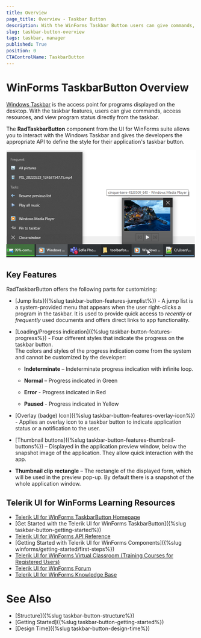 ```yaml
---
title: Overview
page_title: Overview - Taskbar Button
description: With the WinForms Taskbar Button users can give commands, access resources, and view program status directly from the taskbar.  
slug: taskbar-button-overview
tags: taskbar, manager
published: True
position: 0 
CTAControlName: TaskbarButton
---
```


# WinForms TaskbarButton Overview

[Windows Taskbar](https://learn.microsoft.com/en-us/windows/win32/uxguide/winenv-taskbar) is the access point for programs displayed on the desktop. With the taskbar features, users can give commands, access resources, and view program status directly from the taskbar. 

The **RadTaskbarButton** component from the UI for WinForms suite allows you to interact with the Windows Taskbar and gives the developers the appropriate API to define the style for their application's taskbar button.

![WinForms Taskbar Manager Overview](images/taskbar-button-overview001.png) 

## Key Features

RadTaskbarButton offers the following parts for customizing:

* [Jump lists]({%slug taskbar-button-features-jumplist%}) - A jump list is a system-provided menu that appears when the user right-clicks a program in the taskbar. It is used to provide quick access to *recently* or *frequently* used documents and offers direct links to app functionality.

* [Loading/Progress indication]({%slug taskbar-button-features-progress%}) - Four different styles that indicate the progress on the taskbar button.  
The colors and styles of the progress indication come from the system and cannot be customized by the developer: 

	* **Indeterminate** – Indeterminate progress indication with infinite loop. 

	* **Normal** – Progress indicated in Green 
 
	* **Error** - Progress indicated in Red 
 
	* **Paused** - Progress indicated in Yellow 
 
* [Overlay (badge) Icon]({%slug taskbar-button-features-overlay-icon%}) - Applies an overlay icon to a taskbar button to indicate application status or a notification to the user. 

* [Thumbnail buttons]({%slug taskbar-button-features-thumbnail-buttons%}) – Displayed in the application preview window, below the snapshot image of the application. They allow quick interaction with the app.  

* **Thumbnail clip rectangle** – The rectangle of the displayed form, which will be used in the preview pop-up. By default there is a snapshot of the whole application window.  


## Telerik UI for WinForms Learning Resources
* [Telerik UI for WinForms TaskbarButton Homepage](https://www.telerik.com/products/winforms/taskbar-button.aspx)
* [Get Started with the Telerik UI for WinForms TaskbarButton]({%slug taskbar-button-getting-started%})
* [Telerik UI for WinForms API Reference](https://docs.telerik.com/devtools/winforms/api/)
* [Getting Started with Telerik UI for WinForms Components]({%slug winforms/getting-started/first-steps%})
* [Telerik UI for WinForms Virtual Classroom (Training Courses for Registered Users)](https://learn.telerik.com/learn/course/external/view/elearning/17/TelerikUIforWinForms) 
* [Telerik UI for WinForms Forum](https://www.telerik.com/forums/winforms)
* [Telerik UI for WinForms Knowledge Base](https://docs.telerik.com/devtools/winforms/knowledge-base)

# See Also

* [Structure]({%slug taskbar-button-structure%}) 
* [Getting Started]({%slug taskbar-button-getting-started%})
* [Design Time]({%slug taskbar-button-design-time%}) 
 
        

